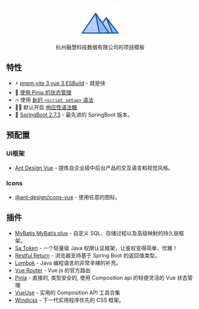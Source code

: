 <div align="center">
  <img src="./public/logo.svg" wigth='100px' height='100px'>
</div>

<div align="center">
杭州融慧科技数据有限公司的项目模板
</div>

## 特性

- ⚡️ [pnpm](https://pnpm.io),[vite 3](https://github.com/vitejs/vite),[vue 3](https://github.com/vuejs/core),[ESBuild](https://github.com/evanw/esbuild) - 就是快
- 🍍 [使用 Pinia 的状态管理](https://pinia.vuejs.org)
- 🔥 使用 [新的 `<script setup>` 语法](https://github.com/vuejs/rfcs/pull/227)
- 🤙🏻 默认开启 [响应性语法糖](https://vuejs.org/guide/extras/reactivity-transform.html)
- 🦾 [SpringBoot 2.7.3](https://github.com/spring-projects/spring-boot) - 最先进的 SpringBoot 版本。

## 预配置

### UI框架

- [Ant Design Vue](https://2x.antdv.com/docs/vue/migration-v2-cn) - 提炼自企业级中后台产品的交互语言和视觉风格。

### Icons

- [@ant-design/icons-vue](https://2x.antdv.com/components/icon-cn) - 使用任意的图标。

## 插件

- [MyBatis](https://github.com/mybatis/mybatis-3),[MyBatis plus](https://github.com/baomidou/mybatis-plus) - 自定义 SQL、存储过程以及高级映射的持久层框架。
- [Sa Token](https://github.com/dromara/Sa-Token) - 一个轻量级 Java 权限认证框架，让鉴权变得简单、优雅！
- [Restful Return](https://github.com/elonehoo/restful-return) - 浏览器支持基于 Spring Boot 的返回值类型。
- [Lombok](https://github.com/projectlombok/lombok) - Java 编程语言的非常辛辣的补充。
- [Vue Router](https://github.com/vuejs/router) - Vue.js 的官方路由
- [Pinia](https://github.com/vuejs/pinia) - 直接的, 类型安全的, 使用 Composition api 的轻便灵活的 Vue 状态管理
- [VueUse](https://github.com/vueuse/vueuse) - 实用的 Composition API 工具合集
- [Windicss](https://github.com/windicss/windicss) - 下一代实用程序优先的 CSS 框架。
